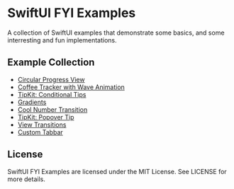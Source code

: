 # SwiftUI FYI Examples
A collection of SwiftUI examples that demonstrate some basics, and some interresting and fun implementations.

## Example Collection

- [Circular Progress View](https://github.com/maroufsaid/SwiftUIFYI-Examples/blob/242577c38618aff2509c59650f8dba4d1c4b82b0/SwiftUIFYI/Examples/CircleProgressView.swift)
- [Coffee Tracker with Wave Animation](https://github.com/maroufsaid/SwiftUIFYI-Examples/blob/242577c38618aff2509c59650f8dba4d1c4b82b0/SwiftUIFYI/Examples/CoffeeTrackerView.swift)
- [TipKit: Conditional Tips](https://github.com/maroufsaid/SwiftUIFYI-Examples/blob/242577c38618aff2509c59650f8dba4d1c4b82b0/SwiftUIFYI/Examples/ConditionalTipDemoView.swift)
- [Gradients](https://github.com/maroufsaid/SwiftUIFYI-Examples/blob/242577c38618aff2509c59650f8dba4d1c4b82b0/SwiftUIFYI/Examples/Gradients.swift)
- [Cool Number Transition](https://github.com/maroufsaid/SwiftUIFYI-Examples/blob/242577c38618aff2509c59650f8dba4d1c4b82b0/SwiftUIFYI/Examples/NumberTransitionView.swift)
- [TipKit: Popover Tip](https://github.com/maroufsaid/SwiftUIFYI-Examples/blob/242577c38618aff2509c59650f8dba4d1c4b82b0/SwiftUIFYI/Examples/PopoverTipDemoView.swift)
- [View Transitions](https://github.com/maroufsaid/SwiftUIFYI-Examples/blob/242577c38618aff2509c59650f8dba4d1c4b82b0/SwiftUIFYI/Examples/TransitionExamples.swift)
- [Custom Tabbar](https://github.com/maroufsaid/SwiftUIFYI-Examples/blob/242577c38618aff2509c59650f8dba4d1c4b82b0/SwiftUIFYI/Examples/CustomTabbarDemoView.swift)

## License
SwiftUI FYI Examples are licensed under the MIT License. See LICENSE for more details.
